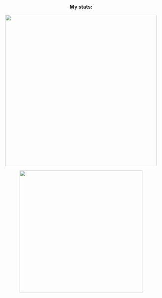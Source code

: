 <h3 align="center">My stats:</h3>

<p align="center">
  <img src="https://github-readme-stats.vercel.app/api?username=music-soul1-1&show_icons=true&locale=en&include_all_commits=true&theme=tokyonight&border_radius=28&hide_border=true&count_private=true" width="494px"/></p>
<p align="center">
  <img src="https://github-readme-stats.vercel.app/api/top-langs/?username=music-soul1-1&layout=donut&locale=en&theme=tokyonight&langs_count=7&border_radius=28&hide_border=true&size_weight=0.5&count_weight=0.5" width="400px" "/></p>
  
